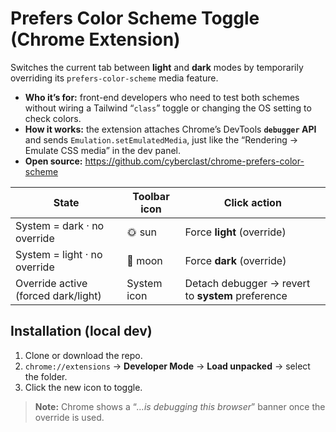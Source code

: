 # Prefers Color Scheme Toggle (Chrome Extension)

Switches the current tab between **light** and **dark** modes by temporarily overriding its `prefers-color-scheme` media feature.

-   **Who it’s for:** front-end developers who need to test both schemes without wiring a Tailwind “`class`” toggle or changing the OS setting to check colors.
-   **How it works:** the extension attaches Chrome’s DevTools **`debugger` API** and sends `Emulation.setEmulatedMedia`, just like the “Rendering → Emulate CSS media” in the dev panel.
-   **Open source:** <https://github.com/cyberclast/chrome-prefers-color-scheme>

| State                               | Toolbar icon | Click action                                      |
| ----------------------------------- | ------------ | ------------------------------------------------- |
| System = dark · no override         | 🌞 sun       | Force **light** (override)                        |
| System = light · no override        | 🌙 moon      | Force **dark** (override)                         |
| Override active (forced dark/light) | System icon  | Detach debugger → revert to **system** preference |

## Installation (local dev)

1. Clone or download the repo.
2. `chrome://extensions` → **Developer Mode** → **Load unpacked** → select the folder.
3. Click the new icon to toggle.

> **Note:** Chrome shows a “_…is debugging this browser_” banner once the override is used.
